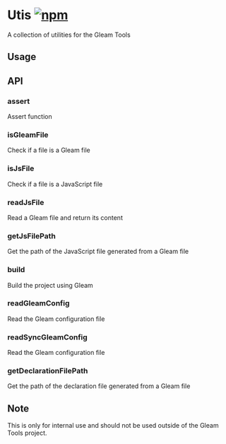 # Utis [![npm](https://img.shields.io/npm/v/@gleam-tools/utils)](https://npmjs.com/package/@gleam-tools/utils)

A collection of utilities for the Gleam Tools

## Usage

## API
### assert
Assert function

### isGleamFile
Check if a file is a Gleam file

### isJsFile
Check if a file is a JavaScript file

### readJsFile
Read a Gleam file and return its content

### getJsFilePath
Get the path of the JavaScript file generated from a Gleam file

### build
Build the project using Gleam

### readGleamConfig
Read the Gleam configuration file

### readSyncGleamConfig
Read the Gleam configuration file

### getDeclarationFilePath
Get the path of the declaration file generated from a Gleam file

## Note

This is only for internal use and should not be used outside of the Gleam Tools project.
